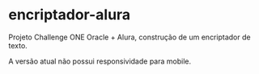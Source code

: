 # encriptador-alura
Projeto Challenge ONE Oracle + Alura, construção de um encriptador de texto. 

A versão atual não possui responsividade para mobile.

